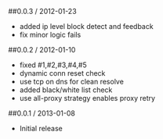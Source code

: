 ##0.0.3 / 2012-01-23
* added ip level block detect and feedback
* fix minor logic fails

##0.0.2 / 2012-01-10
* fixed #1,#2,#3,#4,#5
* dynamic conn reset check
* use tcp on dns for clean resolve
* added black/white list check
* use all-proxy strategy enables proxy retry

##0.0.1 / 2013-01-08
* Initial release
